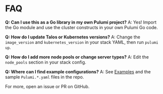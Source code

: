 # FAQ

**Q: Can I use this as a Go library in my own Pulumi project?**
A: Yes! Import the Go module and use the cluster constructs in your own Pulumi Go code.

**Q: How do I update Talos or Kubernetes versions?**
A: Change the `image_version` and `kubernetes_version` in your stack YAML, then run `pulumi up`.

**Q: How do I add more node pools or change server types?**
A: Edit the `node_pools` section in your stack config.

**Q: Where can I find example configurations?**
A: See [Examples](examples.md) and the sample `Pulumi.*.yaml` files in the repo.

For more, open an issue or PR on GitHub.
